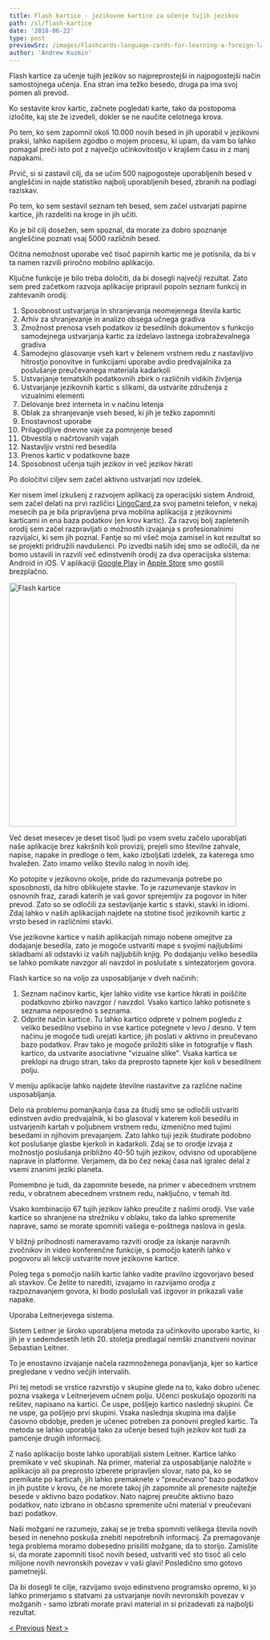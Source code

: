 ```yaml
---
title: Flash kartice - jezikovne kartice za učenje tujih jezikov
path: /sl/flash-kartice
date: '2018-06-22'
type: post
previewSrc: /images/Flashcards-language-cards-for-learning-a-foreign-language.-The-best-method-of-memorizing-words.jpg
author: 'Andrew Kuzmin'
---
```


Flash kartice za učenje tujih jezikov so najpreprostejši in najpogostejši način samostojnega učenja. Ena stran ima težko besedo, druga pa ima svoj pomen ali prevod.

Ko sestavite krov kartic, začnete pogledati karte, tako da postopoma izločite, kaj ste že izvedeli, dokler se ne naučite celotnega krova.

Po tem, ko sem zapomnil okoli 10.000 novih besed in jih uporabil v jezikovni praksi, lahko napišem zgodbo o mojem procesu, ki upam, da vam bo lahko pomagal preči isto pot z največjo učinkovitostjo v krajšem času in z manj napakami.

Prvič, si si zastavil cilj, da se učim 500 najpogosteje uporabljenih besed v angleščini in najde statistiko najbolj uporabljenih besed, zbranih na podlagi raziskav.

Po tem, ko sem sestavil seznam teh besed, sem začel ustvarjati papirne kartice, jih razdeliti na kroge in jih učiti.

Ko je bil cilj dosežen, sem spoznal, da morate za dobro spoznanje angleščine poznati vsaj 5000 različnih besed.

Očitna nemožnost uporabe več tisoč papirnih kartic me je potisnila, da bi v ta namen razvili priročno mobilno aplikacijo.

Ključne funkcije je bilo treba določiti, da bi dosegli največji rezultat. Zato sem pred začetkom razvoja aplikacije pripravil popoln seznam funkcij in zahtevanih orodij:

1. Sposobnost ustvarjanja in shranjevanja neomejenega števila kartic
2. Arhiv za shranjevanje in analizo obsega učnega gradiva
3. Zmožnost prenosa vseh podatkov iz besedilnih dokumentov s funkcijo samodejnega ustvarjanja kartic za izdelavo lastnega izobraževalnega gradiva
4. Samodejno glasovanje vseh kart v želenem vrstnem redu z nastavljivo hitrostjo ponovitve in funkcijami uporabe avdio predvajalnika za poslušanje preučevanega materiala kadarkoli
5. Ustvarjanje tematskih podatkovnih zbirk o različnih vidikih življenja
6. Ustvarjanje jezikovnih kartic s slikami, da ustvarite združenja z vizualnimi elementi
7. Delovanje brez interneta in v načinu letenja
8. Oblak za shranjevanje vseh besed, ki jih je težko zapomniti
9. Enostavnost uporabe
10. Prilagodljive dnevne vaje za pomnjenje besed
11. Obvestila o načrtovanih vajah
12. Nastavljiv vrstni red besedila
13. Prenos kartic v podatkovne baze
14. Sposobnost učenja tujih jezikov in več jezikov hkrati

Po določitvi ciljev sem začel aktivno ustvarjati nov izdelek.

Ker nisem imel izkušenj z razvojem aplikacij za operacijski sistem Android, sem začel delati na prvi različici <a href="https://lingocard.com" target="_blank" rel="noopener">LingoCard </a>za svoj pametni telefon, v nekaj mesecih pa je bila pripravljena prva mobilna aplikacija z jezikovnimi karticami in ena baza podatkov (en krov kartic). Za razvoj bolj zapletenih orodij sem začel razpravljati o možnostih izvajanja s profesionalnimi razvijalci, ki sem jih poznal. Fantje so mi všeč moja zamisel in kot rezultat so se projekti pridružili navdušenci. Po izvedbi naših idej smo se odločili, da ne bomo ustavili in razvili več edinstvenih orodij za dva operacijska sistema: Android in iOS. V aplikaciji <a href="https://play.google.com/store/apps/details?id=com.lingocard.lingocard" target="_blank" rel="noopener">Google Play</a> in <a href="https://itunes.apple.com/us/app/lingocard/id1217076835?mt=8" target="_blank" rel="noopener">Apple Store</a> smo gostili brezplačno.

<img class="aligncenter wp-image-7109" src="../images/2018/05/LingoCard-play.png" alt="Flash kartice" width="453" height="487" />

Več deset mesecev je deset tisoč ljudi po vsem svetu začelo uporabljati naše aplikacije brez kakršnih koli provizij, prejeli smo številne zahvale, napise, napake in predloge o tem, kako izboljšati izdelek, za katerega smo hvaležen. Zato imamo veliko število nalog in novih idej.

Ko potopite v jezikovno okolje, pride do razumevanja potrebe po sposobnosti, da hitro oblikujete stavke. To je razumevanje stavkov in osnovnih fraz, zaradi katerih je vaš govor sprejemljiv za pogovor in hiter prevod. Zato so se odločili za sestavljanje kartic s stavki, stavki in idiomi. Zdaj lahko v naših aplikacijah najdete na stotine tisoč jezikovnih kartic z vrsto besed in različnimi stavki.

Vse jezikovne kartice v naših aplikacijah nimajo nobene omejitve za dodajanje besedila, zato je mogoče ustvariti mape s svojimi najljubšimi skladbami ali odstavki iz vaših najljubših knjig. Po dodajanju veliko besedila se lahko pomikate navzgor ali navzdol in poslušate s sintezatorjem govora.

Flash kartice so na voljo za usposabljanje v dveh načinih:

1. Seznam načinov kartic, kjer lahko vidite vse kartice hkrati in poiščite podatkovno zbirko navzgor / navzdol. Vsako kartico lahko potisnete s seznama neposredno s seznama.
2. Odprite način kartice. Tu lahko kartico odprete v polnem pogledu z veliko besedilno vsebino in vse kartice potegnete v levo / desno. V tem načinu je mogoče tudi urejati kartice, jih poslati v aktivno in preučevano bazo podatkov. Prav tako je mogoče priložiti slike in fotografije v flash kartico, da ustvarite asociativne "vizualne slike". Vsaka kartica se preklopi na drugo stran, tako da preprosto tapnete kjer koli v besedilnem polju.

V meniju aplikacije lahko najdete številne nastavitve za različne načine usposabljanja.

Delo na problemu pomanjkanja časa za študij smo se odločili ustvariti edinstven avdio predvajalnik, ki bo glasoval v katerem koli besedilu in ustvarjenih kartah v poljubnem vrstnem redu, izmenično med tujimi besedami in njihovim prevajanjem. Zato lahko tuji jezik študirate podobno kot poslušanje glasbe kjerkoli in kadarkoli. Zdaj se to orodje izvaja z možnostjo poslušanja približno 40-50 tujih jezikov, odvisno od uporabljene naprave in platforme. Verjamem, da bo čez nekaj časa naš igralec delal z vsemi znanimi jeziki planeta.

Pomembno je tudi, da zapomnite besede, na primer v abecednem vrstnem redu, v obratnem abecednem vrstnem redu, naključno, v temah itd.

Vsako kombinacijo 67 tujih jezikov lahko preučite z našimi orodji. Vse vaše kartice so shranjene na strežniku v oblaku, tako da lahko spremenite naprave, samo se morate spomniti vašega e-poštnega naslova in gesla.

V bližnji prihodnosti nameravamo razviti orodje za iskanje naravnih zvočnikov in video konferenčne funkcije, s pomočjo katerih lahko v pogovoru ali lekciji ustvarite nove jezikovne kartice.

Poleg tega s pomočjo naših kartic lahko vadite pravilno izgovorjavo besed ali stavkov. Če želite to narediti, izvajamo in razvijamo orodja z razpoznavanjem govora, ki bodo poslušali vaš izgovor in prikazali vaše napake.

Uporaba Leitnerjevega sistema.

Sistem Leitner je široko uporabljena metoda za učinkovito uporabo kartic, ki jih je v sedemdesetih letih 20. stoletja predlagal nemški znanstveni novinar Sebastian Leitner.

To je enostavno izvajanje načela razmnoženega ponavljanja, kjer so kartice pregledane v vedno večjih intervalih.

Pri tej metodi se vrstice razvrstijo v skupine glede na to, kako dobro učenec pozna vsakega v Leitnerjevem učnem polju. Učenci poskušajo opozoriti na rešitev, napisano na kartici. Če uspe, pošljejo kartico naslednji skupini. Če ne uspe, ga pošljejo prvi skupini. Vsaka naslednja skupina ima daljše časovno obdobje, preden je učenec potreben za ponovni pregled kartic. Ta metoda se lahko uporablja tako za učenje besed tujih jezikov kot tudi za pamćenje drugih informacij.

Z našo aplikacijo boste lahko uporabljali sistem Leitner. Kartice lahko premikate v več skupinah. Na primer, material za usposabljanje naložite v aplikacijo ali pa preprosto izberete pripravljen slovar, nato pa, ko se premikate po karticah, jih lahko premaknete v "preučevano" bazo podatkov in jih pustite v krovu, če ne morete takoj jih zapomnite ali prenesite najtežje besede v aktivno bazo podatkov. Nato najprej preučite aktivno bazo podatkov, nato izbrano in občasno spremenite učni material v preučevani bazi podatkov.

Naši možgani ne razumejo, zakaj se je treba spomniti velikega števila novih besed in nenehno poskuša znebiti nepotrebnih informacij. Za premagovanje tega problema moramo dobesedno prisiliti možgane, da to storijo. Zamislite si, da morate zapomniti tisoč novih besed, ustvariti več sto tisoč ali celo milijone novih nevronskih povezav v vaši glavi! Posledično smo gotovo pametnejši.

Da bi dosegli te cilje, razvijamo svojo edinstveno programsko opremo, ki jo lahko primerjamo s statvami za ustvarjanje novih nevronskih povezav v možganih - samo izbrati morate pravi material in si prizadevati za najboljši rezultat.

<a href="/sl/kako-hitro-se-uciti-angleski-jezik">< Previous</a> <a href="/sl/kako-izboljsati-besednjak">Next ></a>
